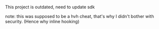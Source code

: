 This project is outdated, need to update sdk

note: this was supposed to be a hvh cheat, that's why I didn't bother with security. (Hence why inline hooking)
